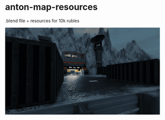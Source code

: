 # anton-map-resources
.blend file + resources for 10k rubles

![blend preview](git-screens/alpha-carcass.png)</br>

